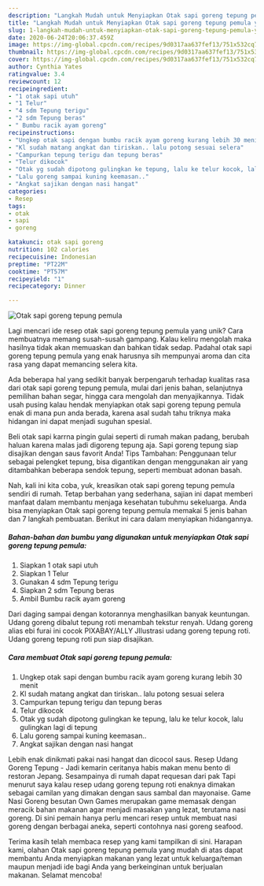 ```yaml
---
description: "Langkah Mudah untuk Menyiapkan Otak sapi goreng tepung pemula yang Enak"
title: "Langkah Mudah untuk Menyiapkan Otak sapi goreng tepung pemula yang Enak"
slug: 1-langkah-mudah-untuk-menyiapkan-otak-sapi-goreng-tepung-pemula-yang-enak
date: 2020-06-24T20:06:37.459Z
image: https://img-global.cpcdn.com/recipes/9d0317aa637fef13/751x532cq70/otak-sapi-goreng-tepung-pemula-foto-resep-utama.jpg
thumbnail: https://img-global.cpcdn.com/recipes/9d0317aa637fef13/751x532cq70/otak-sapi-goreng-tepung-pemula-foto-resep-utama.jpg
cover: https://img-global.cpcdn.com/recipes/9d0317aa637fef13/751x532cq70/otak-sapi-goreng-tepung-pemula-foto-resep-utama.jpg
author: Cynthia Yates
ratingvalue: 3.4
reviewcount: 12
recipeingredient:
- "1 otak sapi utuh"
- "1 Telur"
- "4 sdm Tepung terigu"
- "2 sdm Tepung beras"
- " Bumbu racik ayam goreng"
recipeinstructions:
- "Ungkep otak sapi dengan bumbu racik ayam goreng kurang lebih 30 menit"
- "Kl sudah matang angkat dan tiriskan.. lalu potong sesuai selera"
- "Campurkan tepung terigu dan tepung beras"
- "Telur dikocok"
- "Otak yg sudah dipotong gulingkan ke tepung, lalu ke telur kocok, lalu gulingkan lagi di tepung"
- "Lalu goreng sampai kuning keemasan.."
- "Angkat sajikan dengan nasi hangat"
categories:
- Resep
tags:
- otak
- sapi
- goreng

katakunci: otak sapi goreng 
nutrition: 102 calories
recipecuisine: Indonesian
preptime: "PT22M"
cooktime: "PT57M"
recipeyield: "1"
recipecategory: Dinner

---
```



![Otak sapi goreng tepung pemula](https://img-global.cpcdn.com/recipes/9d0317aa637fef13/751x532cq70/otak-sapi-goreng-tepung-pemula-foto-resep-utama.jpg)

Lagi mencari ide resep otak sapi goreng tepung pemula yang unik? Cara membuatnya memang susah-susah gampang. Kalau keliru mengolah maka hasilnya tidak akan memuaskan dan bahkan tidak sedap. Padahal otak sapi goreng tepung pemula yang enak harusnya sih mempunyai aroma dan cita rasa yang dapat memancing selera kita.

Ada beberapa hal yang sedikit banyak berpengaruh terhadap kualitas rasa dari otak sapi goreng tepung pemula, mulai dari jenis bahan, selanjutnya pemilihan bahan segar, hingga cara mengolah dan menyajikannya. Tidak usah pusing kalau hendak menyiapkan otak sapi goreng tepung pemula enak di mana pun anda berada, karena asal sudah tahu triknya maka hidangan ini dapat menjadi suguhan spesial.

Beli otak sapi karrna pingin gulai seperti di rumah makan padang, berubah haluan karena malas jadi digoreng tepung aja. Sapi goreng tepung siap disajikan dengan saus favorit Anda! Tips Tambahan: Penggunaan telur sebagai pelengket tepung, bisa digantikan dengan menggunakan air yang ditambahkan beberapa sendok tepung, seperti membuat adonan basah.


Nah, kali ini kita coba, yuk, kreasikan otak sapi goreng tepung pemula sendiri di rumah. Tetap berbahan yang sederhana, sajian ini dapat memberi manfaat dalam membantu menjaga kesehatan tubuhmu sekeluarga. Anda bisa menyiapkan Otak sapi goreng tepung pemula memakai 5 jenis bahan dan 7 langkah pembuatan. Berikut ini cara dalam menyiapkan hidangannya.

<!--inarticleads1-->

##### Bahan-bahan dan bumbu yang digunakan untuk menyiapkan Otak sapi goreng tepung pemula:

1. Siapkan 1 otak sapi utuh
1. Siapkan 1 Telur
1. Gunakan 4 sdm Tepung terigu
1. Siapkan 2 sdm Tepung beras
1. Ambil  Bumbu racik ayam goreng


Dari daging sampai dengan kotorannya menghasilkan banyak keuntungan. Udang goreng dibalut tepung roti menambah tekstur renyah. Udang goreng alias ebi furai ini cocok PIXABAY/ALLY JIlustrasi udang goreng tepung roti. Udang goreng tepung roti pun siap disajikan. 

<!--inarticleads2-->

##### Cara membuat Otak sapi goreng tepung pemula:

1. Ungkep otak sapi dengan bumbu racik ayam goreng kurang lebih 30 menit
1. Kl sudah matang angkat dan tiriskan.. lalu potong sesuai selera
1. Campurkan tepung terigu dan tepung beras
1. Telur dikocok
1. Otak yg sudah dipotong gulingkan ke tepung, lalu ke telur kocok, lalu gulingkan lagi di tepung
1. Lalu goreng sampai kuning keemasan..
1. Angkat sajikan dengan nasi hangat


Lebih enak dinikmati pakai nasi hangat dan dicocol saus. Resep Udang Goreng Tepung - Jadi kemarin ceritanya habis makan menu bento di restoran Jepang. Sesampainya di rumah dapat requesan dari pak Tapi menurut saya kalau resep udang goreng tepung roti enaknya dimakan sebagai camilan yang dimakan dengan saus sambal dan mayonaise. Game Nasi Goreng besutan Own Games merupakan game memasak dengan meracik bahan makanan agar menjadi masakan yang lezat, terutama nasi goreng. Di sini pemain hanya perlu mencari resep untuk membuat nasi goreng dengan berbagai aneka, seperti contohnya nasi goreng seafood. 

Terima kasih telah membaca resep yang kami tampilkan di sini. Harapan kami, olahan Otak sapi goreng tepung pemula yang mudah di atas dapat membantu Anda menyiapkan makanan yang lezat untuk keluarga/teman maupun menjadi ide bagi Anda yang berkeinginan untuk berjualan makanan. Selamat mencoba!
